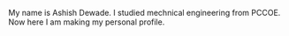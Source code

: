 My name is Ashish Dewade.
I studied mechnical engineering from PCCOE.
Now here I am making my personal profile.